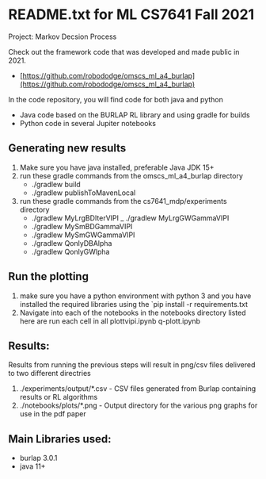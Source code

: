 # README.txt for ML CS7641 Fall 2021
Project: Markov Decsion Process


Check out the framework code that was developed and made public in 2021.  
- [https://github.com/robododge/omscs_ml_a4_burlap](https://github.com/robododge/omscs_ml_a4_burlap)

In the code repository, you will find code for both java and python
* Java code based on the BURLAP RL library and using gradle for builds
* Python code in several Jupiter notebooks

Generating new results
---------------------
1. Make sure you have java installed, preferable Java JDK 15+
2. run these gradle commands from the omscs_ml_a4_burlap directory
   - ./gradlew build
   - ./gradlew publishToMavenLocal
3. run these gradle commands from the cs7641_mdp/experiments directory  
   - ./gradlew MyLrgBDIterVIPI
   _ ./gradlew MyLrgGWGammaVIPI
   - ./gradlew MySmBDGammaVIPI
   - ./gradlew MySmGWGammaVIPI
   - ./gradlew QonlyDBAlpha
   - ./gradlew QonlyGWlpha


Run the plotting
---------------------
1. make sure you have a python environment with python 3 and you have installed the required libraries using the `pip install -r requirements.txt
2. Navigate into each of the notebooks in the notebooks directory listed here are run each cell in all
   plottvipi.ipynb
   q-plott.ipynb

Results:
------------------
Results from running the previous steps will result in png/csv files delivered to two different directries

1.  ./experiments/output/*.csv - CSV files generated from Burlap containing results or RL algorithms
2.  ./notebooks/plots/*.png - Output directory for the various png graphs for use in the pdf paper

Main Libraries used:
-------------------
- burlap		    3.0.1
- java		    11+
